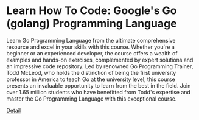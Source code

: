 # Learn How To Code: Google's Go (golang) Programming Language

Learn Go Programming Language from the ultimate comprehensive resource and excel in your skills with this course. Whether you're a beginner or an experienced developer, the course offers a wealth of examples and hands-on exercises, complemented by expert solutions and an impressive code repository. Led by renowned Go Programming Trainer, Todd McLeod, who holds the distinction of being the first university professor in America to teach Go at the university level, this course presents an invaluable opportunity to learn from the best in the field. Join over 1.65 million students who have benefitted from Todd's expertise and master the Go Programming Language with this exceptional course. 

[Detail](https://eduitfree.com/courses/learn-how-to-code-google-s-go-golang-programming-language)